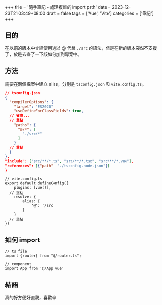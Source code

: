 +++
title = '隨手筆記 - 處理複雜的 import path'
date = 2023-12-23T21:03:49+08:00
draft = false
tags = ['Vue', 'Vite']
categories = ['筆記']
+++

## 目的

在以前的版本中曾經使用過以 @ 代替 `./src` 的語法，但是在新的版本突然不支援了，於是去查了一下該如何加到專案中。

## 方法

需要在兩個檔案中建立 alias，分別是 `tsconfig.json` 和 `vite.config.ts`。

```json
// tsconfig.json
{
  "compilerOptions": {
    "target": "ES2020",
    "useDefineForClassFields": true,
  // 省略...
  // 重點
    "paths": {
      "@/*": [
        "./src/*"
      ]
    }
  // 重點
  }
},
"include": ["src/**/*.ts", "src/**/*.tsx", "src/**/*.vue"],
"references": [{"path": "./tsconfig.node.json"}]
}
```

```tsx
// vite.config.ts
export default defineConfig({
    plugins: [vue()],
  // 重點
    resolve: {
        alias: {
            '@': '/src'
        }
    }
  // 重點
})
```

## 如何 import

```tsx
// ts file
import {router} from "@/router.ts";

// component
import App from '@/App.vue'
```

## 結語

真的好方便好直觀，喜歡😀
